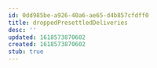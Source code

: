 ```yaml
---
id: 0dd985be-a926-40a6-ae65-d4b857cfdff0
title: droppedPresettledDeliveries
desc: ''
updated: 1618573870602
created: 1618573870602
stub: true
---
```


